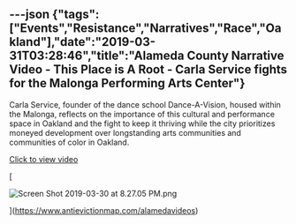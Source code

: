 ---json
{"tags":["Events","Resistance","Narratives","Race","Oakland"],"date":"2019-03-31T03:28:46","title":"Alameda County Narrative Video - This Place is A Root - Carla Service fights for the Malonga Performing Arts Center"}
---

Carla Service, founder of the dance school Dance-A-Vision, housed within the Malonga, reflects on the importance of this cultural and performance space in Oakland and the fight to keep it thriving while the city prioritizes moneyed development over longstanding arts communities and communities of color in Oakland.

[Click to view video](https://www.antievictionmap.com/alamedavideos)

[

![Screen Shot 2019-03-30 at 8.27.05 PM.png](https://images.squarespace-cdn.com/content/v1/52b7d7a6e4b0b3e376ac8ea2/1554002912010-CDYI398VG3X5KLO650WU/ke17ZwdGBToddI8pDm48kNdLQ3g4XSV0GBihXV_aq-pZw-zPPgdn4jUwVcJE1ZvWQUxwkmyExglNqGp0IvTJZamWLI2zvYWH8K3-s_4yszcp2ryTI0HqTOaaUohrI8PIKr-wPP_Uxj2tX57zAOHnACwn9xxXQnpihUBTcE90A-A/Screen+Shot+2019-03-30+at+8.27.05+PM.png)

](https://www.antievictionmap.com/alamedavideos)